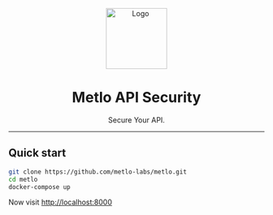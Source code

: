 <p align="center">
  <img alt="Logo" src="https://storage.googleapis.com/metlo-security-public-images/logo.png" height="120" />
  <h1 align="center">Metlo API Security</h1>
  <p align="center">Secure Your API.</p>
</p>

---

## Quick start

```bash
git clone https://github.com/metlo-labs/metlo.git
cd metlo
docker-compose up
```

Now visit [http://localhost:8000](http://localhost:8000)